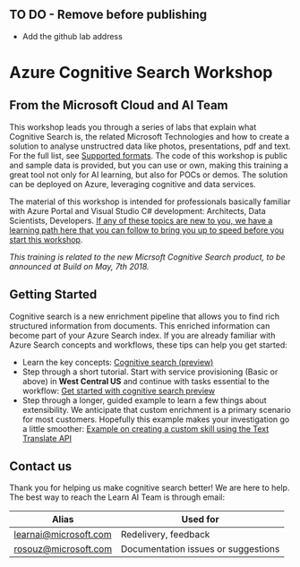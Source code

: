 ## TO DO - Remove before publishing 
- Add the github lab address

# Azure Cognitive Search Workshop 

## From the Microsoft Cloud and AI Team

This workshop leads you through a series of labs that explain what Cognitive Search is, the related Microsoft Technologies and how to create a solution to analyse unstructred data like photos, presentations, pdf and text. For the full list, see [Supported formats](https://docs.microsoft.com/en-us/azure/search/search-howto-indexing-azure-blob-storage#supported-document-formats).
The code of this workshop is public and sample data is provided, but you can use or own, making this training a great tool not only for AI learning, but also for POCs or demos. The solution can be deployed on Azure, leveraging cognitive and data services.

The material of this workshop is intended for professionals basically familiar with Azure Portal and Visual Studio C# development: Architects, Data Scientists, Developers. [If any of these topics are new to you, we have a learning path here that you can follow to bring you up to speed before you start this workshop](https://azure.microsoft.com/en-us/training/learning-paths/).

*This training is related to the new Micrsoft Cognitive Search product, to be announced at Build on May, 7th 2018.*

## Getting Started
Cognitive search is a new enrichment pipeline that allows you to find rich structured information from documents. This enriched information can become part of your Azure Search index. If you are already familiar with Azure Search concepts and workflows, these tips can help you get started:
+ Learn the key concepts: [Cognitive search (preview)](cognitive-search-concept-intro.md)
+ Step through a short tutorial. Start with service provisioning (Basic or above) in **West Central US** and continue with tasks essential to the workflow: [Get started with cognitive search preview](cognitive-search-get-start-preview.md)
+ Step through a longer, guided example to learn a few things about extensibility. We anticipate that custom enrichment is a primary scenario for most customers. Hopefully this example makes your investigation go a little smoother: [Example on creating a custom skill using the Text Translate API](cognitive-search-create-custom-skill-example.md)


## Contact us

Thank you for helping us make cognitive search better! We are here to help. The best way to reach the Learn AI Team is through email:

| Alias | Used for |
|-------|----------|
| learnai@microsoft.com | Redelivery, feedback |
| rosouz@microsoft.com | Documentation issues or suggestions |
